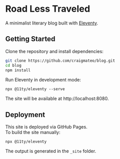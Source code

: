 # Road Less Traveled

A minimalist literary blog built with [Eleventy](https://www.11ty.dev/).

## Getting Started

Clone the repository and install dependencies:

```bash
git clone https://github.com/craigmateo/blog.git
cd blog
npm install
```

Run Eleventy in development mode:

```
npx @11ty/eleventy --serve
```

The site will be available at http://localhost:8080.

## Deployment

This site is deployed via GitHub Pages.  
To build the site manually:

    npx @11ty/eleventy

The output is generated in the `_site` folder.
